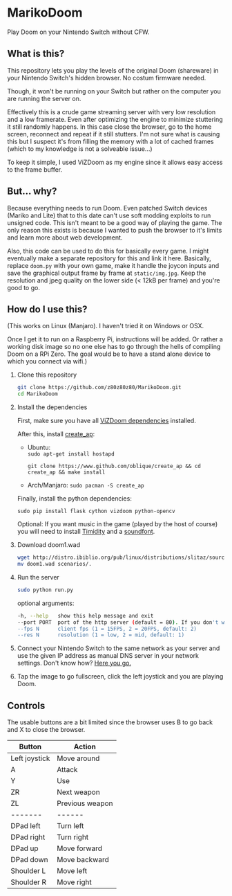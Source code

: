 # MarikoDoom
Play Doom on your Nintendo Switch without CFW.

## What is this?
This repository lets you play the levels of the original Doom (shareware) in your Nintendo Switch's hidden browser. No costum firmware needed.

Though, it won't be running on your Switch but rather on the computer you are running the server on.

Effectively this is a crude game streaming server with very low resolution and a low framerate. Even after optimizing the engine to minimize stuttering it still randomly happens. In this case close the browser, go to the home screen, reconnect and repeat if it still stutters. I'm not sure what is causing this but I suspect it's from filling the memory with a lot of cached frames (which to my knowledge is not a solveable issue...)

To keep it simple, I used ViZDoom as my engine since it allows easy access to the frame buffer.

## But... why?
Because everything needs to run Doom. Even patched Switch devices (Mariko and Lite) that to this date can't use soft modding exploits to run unsigned code.
This isn't meant to be a good way of playing the game. The only reason this exists is because I wanted to push the browser to it's limits and learn more about web development.

Also, this code can be used to do this for basically every game. I might eventually make a separate repository for this and link it here.
Basically, replace `doom.py` with your own game, make it handle the joycon inputs and save the graphical output frame by frame at `static/img.jpg`. Keep the resolution and jpeg quality on the lower side (< 12kB per frame) and you're good to go.

## How do I use this?
(This works on Linux (Manjaro). I haven't tried it on Windows or OSX.

Once I get it to run on a Raspberry Pi, instructions will be added. Or rather a working disk image so no one else has to go through the hells of compiling Doom on a RPi Zero. The goal would be to have a stand alone device to which you connect via wifi.)

1. Clone this repository
   ```bash
   git clone https://github.com/z80z80z80/MarikoDoom.git
   cd MarikoDoom
   ```
2. Install the dependencies
   
   First, make sure you have all [ViZDoom dependencies](https://github.com/mwydmuch/ViZDoom/blob/master/doc/Building.md#linux_deps) installed.      
 
   After this, install [create_ap](https://github.com/oblique/create_ap):
 
   - Ubuntu:    
      `sudo apt-get install hostapd`
   
      `git clone https://www.github.com/oblique/create_ap && cd create_ap && make install`  

   - Arch/Manjaro:
      `sudo pacman -S create_ap`

   Finally, install the python dependencies:
   
   `sudo pip install flask cython vizdoom python-opencv`

   Optional: If you want music in the game (played by the host of course) you will need to install [Timidity](https://wiki.archlinux.org/index.php/Timidity) and a [soundfont](http://www.arachnosoft.com/main/soundfont.php?music-packs). 
   
3. Download doom1.wad

   ```bash
   wget http://distro.ibiblio.org/pub/linux/distributions/slitaz/sources/packages/d/doom1.wad
   mv doom1.wad scenarios/.
   ```
4. Run the server

   ```bash
   sudo python run.py
   ```
   optional arguments:
   ```bash
   -h, --help   show this help message and exit
   --port PORT  port of the http server (default = 80). If you don't want to run this with sudo, use --port 8080
   --fps N      client fps (1 = 15FPS, 2 = 20FPS, default: 2)
   --res N      resolution (1 = low, 2 = mid, default: 1)
   ```
   
5. Connect your Nintendo Switch to the same network as your server and use the given IP address as manual DNS server in your network settings. Don't know how? [Here you go.](https://en-americas-support.nintendo.com/app/answers/detail/a_id/22411/~/how-to-manually-enter-dns-settings)

6. Tap the image to go fullscreen, click the left joystick and you are playing Doom.

## Controls
The usable buttons are a bit limited since the browser uses B to go back and X to close the browser.

Button | Action
-------| ------
Left joystick | Move around
A | Attack
Y | Use
ZR | Next weapon
ZL | Previous weapon
-------| ------
DPad left | Turn left
DPad right | Turn right
DPad up | Move forward
DPad down | Move backward
Shoulder L | Move left
Shoulder R | Move right

